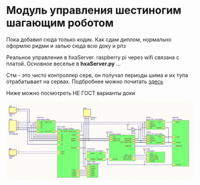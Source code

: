 # Модуль управления шестиногим шагающим роботом

Пока добавил сюда только кодик. Как сдам диплом, нормально оформлю ридми и залью сюда всю доку и рпз

Реальное управление в hxaServer. raspberry pi через wifi связана с платой. Основное веселье в **hxaServer.py** ...

Стм - это чисто контроллер серв, он получал периоды шима и их тупа отрабатывает на сервах. Подбробнее можно почитать [здесь](http://easyelectronics.ru/upravlenie-mnozhestvom-servomashinok.html)


Ниже можно посмотреть НЕ ГОСТ варианты доки

![структурка](img/структурка.png)



